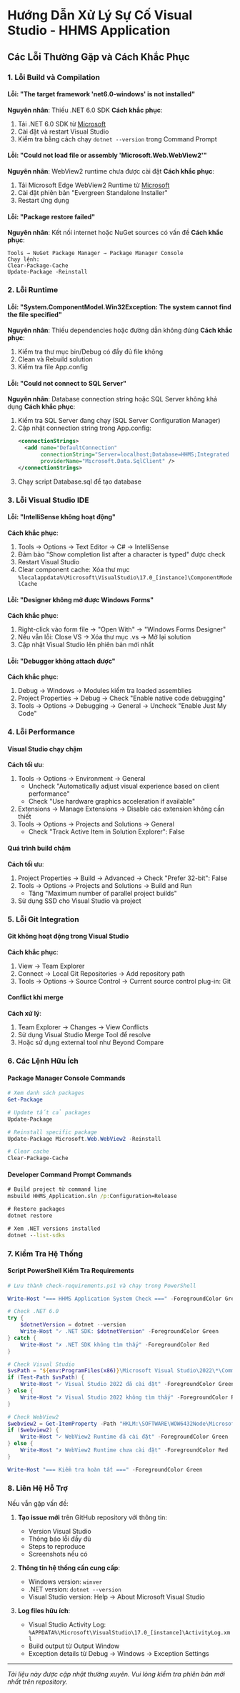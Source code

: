# Hướng Dẫn Xử Lý Sự Cố Visual Studio - HHMS Application

## Các Lỗi Thường Gặp và Cách Khắc Phục

### 1. Lỗi Build và Compilation

#### Lỗi: "The target framework 'net6.0-windows' is not installed"
**Nguyên nhân**: Thiếu .NET 6.0 SDK
**Cách khắc phục**:
1. Tải .NET 6.0 SDK từ [Microsoft](https://dotnet.microsoft.com/download/dotnet/6.0)
2. Cài đặt và restart Visual Studio
3. Kiểm tra bằng cách chạy `dotnet --version` trong Command Prompt

#### Lỗi: "Could not load file or assembly 'Microsoft.Web.WebView2'"
**Nguyên nhân**: WebView2 runtime chưa được cài đặt
**Cách khắc phục**:
1. Tải Microsoft Edge WebView2 Runtime từ [Microsoft](https://developer.microsoft.com/microsoft-edge/webview2/)
2. Cài đặt phiên bản "Evergreen Standalone Installer"
3. Restart ứng dụng

#### Lỗi: "Package restore failed"
**Nguyên nhân**: Kết nối internet hoặc NuGet sources có vấn đề
**Cách khắc phục**:
```
Tools → NuGet Package Manager → Package Manager Console
Chạy lệnh:
Clear-Package-Cache
Update-Package -Reinstall
```

### 2. Lỗi Runtime

#### Lỗi: "System.ComponentModel.Win32Exception: The system cannot find the file specified"
**Nguyên nhân**: Thiếu dependencies hoặc đường dẫn không đúng
**Cách khắc phục**:
1. Kiểm tra thư mục bin/Debug có đầy đủ file không
2. Clean và Rebuild solution
3. Kiểm tra file App.config

#### Lỗi: "Could not connect to SQL Server"
**Nguyên nhân**: Database connection string hoặc SQL Server không khả dụng
**Cách khắc phục**:
1. Kiểm tra SQL Server đang chạy (SQL Server Configuration Manager)
2. Cập nhật connection string trong App.config:
   ```xml
   <connectionStrings>
     <add name="DefaultConnection" 
          connectionString="Server=localhost;Database=HHMS;Integrated Security=true;" 
          providerName="Microsoft.Data.SqlClient" />
   </connectionStrings>
   ```
3. Chạy script Database.sql để tạo database

### 3. Lỗi Visual Studio IDE

#### Lỗi: "IntelliSense không hoạt động"
**Cách khắc phục**:
1. Tools → Options → Text Editor → C# → IntelliSense
2. Đảm bảo "Show completion list after a character is typed" được check
3. Restart Visual Studio
4. Clear component cache: Xóa thư mục `%localappdata%\Microsoft\VisualStudio\17.0_[instance]\ComponentModelCache`

#### Lỗi: "Designer không mở được Windows Forms"
**Cách khắc phục**:
1. Right-click vào form file → "Open With" → "Windows Forms Designer"
2. Nếu vẫn lỗi: Close VS → Xóa thư mục .vs → Mở lại solution
3. Cập nhật Visual Studio lên phiên bản mới nhất

#### Lỗi: "Debugger không attach được"
**Cách khắc phục**:
1. Debug → Windows → Modules kiểm tra loaded assemblies
2. Project Properties → Debug → Check "Enable native code debugging"
3. Tools → Options → Debugging → General → Uncheck "Enable Just My Code"

### 4. Lỗi Performance

#### Visual Studio chạy chậm
**Cách tối ưu**:
1. Tools → Options → Environment → General
   - Uncheck "Automatically adjust visual experience based on client performance"
   - Check "Use hardware graphics acceleration if available"
2. Extensions → Manage Extensions → Disable các extension không cần thiết
3. Tools → Options → Projects and Solutions → General
   - Check "Track Active Item in Solution Explorer": False

#### Quá trình build chậm
**Cách tối ưu**:
1. Project Properties → Build → Advanced → Check "Prefer 32-bit": False
2. Tools → Options → Projects and Solutions → Build and Run
   - Tăng "Maximum number of parallel project builds"
3. Sử dụng SSD cho Visual Studio và project

### 5. Lỗi Git Integration

#### Git không hoạt động trong Visual Studio
**Cách khắc phục**:
1. View → Team Explorer
2. Connect → Local Git Repositories → Add repository path
3. Tools → Options → Source Control → Current source control plug-in: Git

#### Conflict khi merge
**Cách xử lý**:
1. Team Explorer → Changes → View Conflicts
2. Sử dụng Visual Studio Merge Tool để resolve
3. Hoặc sử dụng external tool như Beyond Compare

### 6. Các Lệnh Hữu Ích

#### Package Manager Console Commands
```powershell
# Xem danh sách packages
Get-Package

# Update tất cả packages
Update-Package

# Reinstall specific package
Update-Package Microsoft.Web.WebView2 -Reinstall

# Clear cache
Clear-Package-Cache
```

#### Developer Command Prompt Commands
```cmd
# Build project từ command line
msbuild HHMS_Application.sln /p:Configuration=Release

# Restore packages
dotnet restore

# Xem .NET versions installed
dotnet --list-sdks
```

### 7. Kiểm Tra Hệ Thống

#### Script PowerShell Kiểm Tra Requirements
```powershell
# Lưu thành check-requirements.ps1 và chạy trong PowerShell

Write-Host "=== HHMS Application System Check ===" -ForegroundColor Green

# Check .NET 6.0
try {
    $dotnetVersion = dotnet --version
    Write-Host "✓ .NET SDK: $dotnetVersion" -ForegroundColor Green
} catch {
    Write-Host "✗ .NET SDK không tìm thấy" -ForegroundColor Red
}

# Check Visual Studio
$vsPath = "${env:ProgramFiles(x86)}\Microsoft Visual Studio\2022\*\Common7\IDE\devenv.exe"
if (Test-Path $vsPath) {
    Write-Host "✓ Visual Studio 2022 đã cài đặt" -ForegroundColor Green
} else {
    Write-Host "✗ Visual Studio 2022 không tìm thấy" -ForegroundColor Red
}

# Check WebView2
$webview2 = Get-ItemProperty -Path "HKLM:\SOFTWARE\WOW6432Node\Microsoft\EdgeUpdate\Clients\{F3017226-FE2A-4295-8BDF-00C3A9A7E4C5}" -ErrorAction SilentlyContinue
if ($webview2) {
    Write-Host "✓ WebView2 Runtime đã cài đặt" -ForegroundColor Green
} else {
    Write-Host "✗ WebView2 Runtime chưa cài đặt" -ForegroundColor Red
}

Write-Host "=== Kiểm tra hoàn tất ===" -ForegroundColor Green
```

### 8. Liên Hệ Hỗ Trợ

Nếu vẫn gặp vấn đề:
1. **Tạo issue mới** trên GitHub repository với thông tin:
   - Version Visual Studio
   - Thông báo lỗi đầy đủ
   - Steps to reproduce
   - Screenshots nếu có

2. **Thông tin hệ thống cần cung cấp**:
   - Windows version: `winver`
   - .NET version: `dotnet --version`
   - Visual Studio version: Help → About Microsoft Visual Studio

3. **Log files hữu ích**:
   - Visual Studio Activity Log: `%APPDATA%\Microsoft\VisualStudio\17.0_[instance]\ActivityLog.xml`
   - Build output từ Output Window
   - Exception details từ Debug → Windows → Exception Settings

---

*Tài liệu này được cập nhật thường xuyên. Vui lòng kiểm tra phiên bản mới nhất trên repository.*